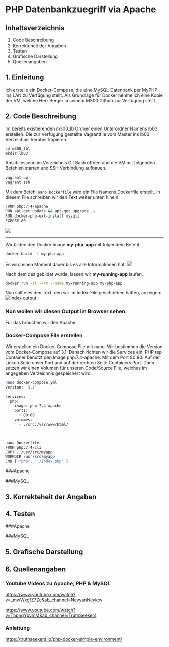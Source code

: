 # PHP Datenbankzuegriff via Apache

## Inhaltsverzeichnis
1. Code Beschreibung
2. Korrekteheit der Angaben
3. Testen
4. Grafische Darstellung
5. Quellenangaben

## 1. Einleitung
Ich erstelle ein Docker-Compose, die eine MySQL-Datenbank per MyPHP ins LAN zu Verfügung stellt. Als Grundlage für Docker nehme ich eine Kopie der VM, welche Herr Berger in seinem M300 Github zur Verfügung stellt.

## 2. Code Beschreibung

Im bereits existierenden m300_lb Ordner einen Unterordner Namens lb03 erstellen.
Die zur Verfügung gestellte Vagrantfile vom Master ins lb03 Verzeichnis herüber kopieren.
```bash Codiger Code ist hier gecoded
cd m300_lb\
mkdir lb03
```

Anschliessend im Verzeichnis Git Bash öffnen und die VM mit folgenden Befehlen starten und SSH Verbindung aufbauen.
```bash Codiger Code ist hier gecoded
vagrant up
vagrant ssh
```

Mit dem Befehl ```nano Dockerfile``` wird ein File Namens Dockerfile erstellt. In diesem File schreiben wir den Text weiter unten hinein.

```bash Codiger Code ist hier gecoded
FROM php:7.4-apache
RUN apt-get update && apt-get upgrade -y
RUN docker-php-ext-install mysqli
EXPOSE 80
```
![](\Bilder\cat_dockerfile.JPG) 














__________________________________________
Wir bilden den Docker Image **my-php-app** mit folgendem Befehl. 
```bash Codiger Code ist hier gecoded
docker build -t my-php-app .
```

Es wird einen Moment dauer bis es alle Informationen hat.
![](\Bilder\docker_build.JPG) 


Nach dem des gebildet wurde, lassen wir **my-running-app** laufen.
```bash Codiger Code ist hier gecoded
docker run -it --rm --name my-running-app my-php-app
```

Nun sollte es den Text, den wir im Index-File geschrieben hatten, anzeigen:
![index output](\Bilder\index_output.JPG) 


### Nun wollen wir diesen Output im Browser sehen. 
Für das brauchen wir den Apache.

### Docker-Compose File erstellen

Wir erstellen ein Docker-Compose File mit nano. 
Wir bestimmen die Version vom Docker-Compose auf 3.1. Danach richten wir die Services ein. PHP rep Container benutzt den Image php:7.4-apache. Mit dem Port 80:80. Auf der Linken Seite unser Port und auf der rechten Seite Containers Port. Dann setzen wir einen Volumen für unseren Code/Source File, welches im angegeben Verzeichnis gespeichert wird.

```bash Codiger Code ist hier gecoded
nano docker-compose.yml
version: '3.1'

services:
  php:
    image: php:7.4-apache
    ports:
      - 80:80
    volumes:
      - ./src:/var/www/html/
```



```bash Codiger Code ist hier gecoded

```



```bash Codiger Code ist hier gecoded

```

```bash Codiger Code ist hier gecoded
nano Dockerfile
FROM php:7.4-cli
COPY . /usr/src/myapp
WORKDIR /usr/src/myapp
CMD [ "php", "./index.php" ]

```

###Apache

###MySQL



## 3. Korrekteheit der Angaben

## 4. Testen
###Apache

###MySQL

## 5. Grafische Darstellung

## 6. Quellenangaben
### Youtube Videos zu Apache, PHP & MySQL
https://www.youtube.com/watch?v=_mwWxgfZ7Zc&ab_channel=NevyanNeykov

https://www.youtube.com/watch?v=ThpnqYpvnIM&ab_channel=TruthSeekers

### Anleitung
https://truthseekers.io/php-docker-simple-environment/